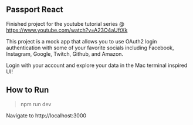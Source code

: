 ## Passport React

Finished project for the youtube tutorial series @ https://www.youtube.com/watch?v=A23O4aUftXk

This project is a mock app that allows you to use OAuth2 login authentication with some 
of your favorite socials including Facebook, Instagram, Google, Twitch, Github, and Amazon.

Login with your account and explore your data in the Mac terminal inspired UI!

## How to Run

> npm run dev

Navigate to http://localhost:3000 
